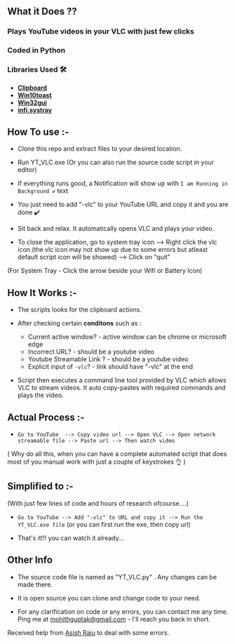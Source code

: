 ## What it Does ??

### Plays YouTube videos in your VLC with just few clicks

### **Coded in Python**

### Libraries Used 🛠  

- **[Clipboard]**
- **[Win10toast]**
- **[Win32gui]**
- **[infi.systray]**


## How To use :-

- Clone this repo and extract files to your desired location.

- Run YT_VLC.exe (Or you can also run the source code script in your editor)

- If everything runs good, a Notification will show up with `I am Running in Background ✔️` text

- You just need to add "-vlc" to your YouTube URL and copy it and you are done ✔️ 

- Sit back and relax. It automatically opens VLC and plays your video.

- To close the application, go to system tray icon --> Right click the vlc icon (the vlc icon may not show up due to some errors but atleast default script icon will be showed) --> Click on "quit"

(For System Tray - Click the arrow beside your Wifi or Battery Icon)


## How It Works :-

- The scripts looks for the clipboard actions.

- After checking certain **conditons** such as : 

    - Current active window? - active window can be chrome or microsoft edge
    - Incorrect URL? - should be a youtube video 
    - Youtube Streamable Link ? - should be a youtube video
    - Explicit input of `-vlc`? - link should have "-vlc" at the end

- Script then executes a command line tool provided by VLC which allows VLC to stream videos. It auto copy-pastes with required commands and plays the video.
 

## Actual Process :-

- `Go to YouTube  --> Copy video url --> Open VLC --> Open network streamable file --> Paste url --> Then watch video`

( Why do all this, when you can have a complete automated script that does most of you manual work with just a couple of keystrokes 👌 )

## Simplified to :- 

(With just few lines of code and hours of research ofcourse....)

- `Go to YouTube --> Add "-vlc" to URL and copy it --> Run the YT_VLC.exe file` (or you can first run the exe, then copy url)

- That's it!!! you can watch it already...


## Other Info

- The source code file is named as "YT_VLC.py" . Any changes can be made there.

- It is open source you can clone and change code to your need.

- For any clarification on code or any errors, you can contact me any time. Ping me at mohithguptak@gmail.com - I'll reach you back in short.

Received help from [Asish Raju](https://github.com/AsishRaju) to deal with some errors.

[Clipboard]: <https://pypi.org/project/clipboard/>

[Win10toast]: <https:/github.comjithurjacobWindows-10-Toast-Notifications>

[Win32gui]:<https://pypi.org/project/win32gui/>

[infi.systray]: <https://github.com/Infinidat/infi.systray>

